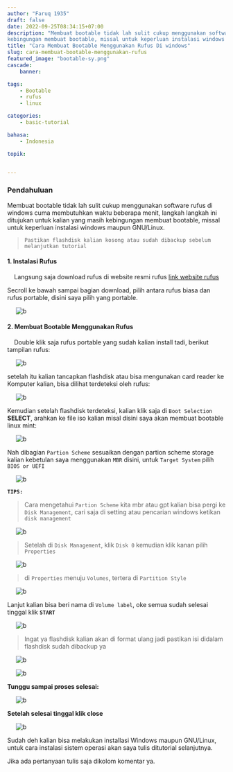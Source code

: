 ```yaml
---
author: "Faruq 1935"
draft: false
date: 2022-09-25T08:34:15+07:00
description: "Membuat bootable tidak lah sulit cukup menggunakan software rufus di windows cuma membutuhkan waktu beberapa menit, langkah langkah ini ditujukan untuk kalian yang masih
kebingungan membuat bootable, missal untuk keperluan instalasi windows maupun GNU/Linux."
title: "Cara Membuat Bootable Menggunakan Rufus Di windows"
slug: cara-membuat-bootable-menggunakan-rufus
featured_image: "bootable-sy.png"
cascade:
    banner: 

tags:
    - Bootable
    - rufus
    - linux

categories:
    - basic-tutorial

bahasa:
    - Indonesia

topik:


---
```


### **Pendahuluan**

Membuat bootable tidak lah sulit cukup menggunakan software rufus di windows cuma membutuhkan waktu beberapa menit, langkah langkah ini ditujukan untuk kalian yang masih
kebingungan membuat bootable, missal untuk keperluan instalasi windows maupun GNU/Linux.

> `Pastikan flashdisk kalian kosong atau sudah dibackup sebelum melanjutkan tutorial`

#### **1. Instalasi Rufus**

&nbsp;&nbsp;&nbsp;&nbsp;Langsung saja download rufus di website resmi rufus [link website rufus ](https://rufus.ie/en "link Download")

Secroll ke bawah sampai bagian download, pilih antara rufus biasa dan rufus portable, disini saya pilih yang portable.

&nbsp;&nbsp;&nbsp;&nbsp;
![b](/assets/img/bootable-f/rufus1.png "bootable-rufus")
&nbsp;&nbsp;&nbsp;&nbsp;

#### **2. Membuat Bootable Menggunakan Rufus**

&nbsp;&nbsp;&nbsp;&nbsp;Double klik saja rufus portable yang sudah kalian install tadi, berikut tampilan rufus:

&nbsp;&nbsp;&nbsp;&nbsp;
![b](/assets/img/bootable-f/rufus2.png "bootable-rufus")
&nbsp;&nbsp;&nbsp;&nbsp;

setelah itu kalian tancapkan flashdisk atau bisa mengunakan card reader ke Komputer kalian, bisa dilihat terdeteksi oleh rufus:

&nbsp;&nbsp;&nbsp;&nbsp;
![b](/assets/img/bootable-f/rufus3.png "bootable-rufus")
&nbsp;&nbsp;&nbsp;&nbsp;

Kemudian setelah flashdisk terdeteksi, kalian klik saja di `Boot Selection` **SELECT**, arahkan ke file iso kalian misal disini saya akan membuat bootable linux mint:

&nbsp;&nbsp;&nbsp;&nbsp;
![b](/assets/img/bootable-f/bootable22.png "bootable-rufus")
&nbsp;&nbsp;&nbsp;&nbsp;

Nah dibagian `Partion Scheme` sesuaikan dengan partion scheme storage kalian kebetulan saya menggunakan `MBR` disini, untuk `Target System` pilih `BIOS or UEFI`

&nbsp;&nbsp;&nbsp;&nbsp;
![b](/assets/img/bootable-f/bootable3.png "bootable-rufus")
&nbsp;&nbsp;&nbsp;&nbsp;

**`TIPS:`**

> Cara mengetahui `Partion Scheme` kita mbr atau gpt kalian bisa pergi ke `Disk Management`,
cari saja di setting atau pencarian windows ketikan `disk management`

&nbsp;&nbsp;&nbsp;&nbsp;
![b](/assets/img/bootable-f/mbr.png "bootable-rufus")
&nbsp;&nbsp;&nbsp;&nbsp;

> Setelah di `Disk Management`, klik `Disk 0` kemudian klik kanan pilih `Properties`

&nbsp;&nbsp;&nbsp;&nbsp;
![b](/assets/img/bootable-f/mbr1.png "bootable-rufus")
&nbsp;&nbsp;&nbsp;&nbsp;

> di `Properties` menuju `Volumes`, tertera di `Partition Style`

&nbsp;&nbsp;&nbsp;&nbsp;
![b](/assets/img/bootable-f/mbr4.png "bootable-rufus")
&nbsp;&nbsp;&nbsp;&nbsp;

Lanjut kalian bisa beri nama di `Volume label`,
oke semua sudah selesai tinggal klik **`START`**

&nbsp;&nbsp;&nbsp;&nbsp;
![b](/assets/img/bootable-f/bootable7.png "bootable-rufus")
&nbsp;&nbsp;&nbsp;&nbsp;

> Ingat ya flashdisk kalian akan di format ulang jadi pastikan isi didalam flashdisk sudah dibackup ya

&nbsp;&nbsp;&nbsp;&nbsp;
![b](/assets/img/bootable-f/bootable4.png "bootable-rufus")
&nbsp;&nbsp;&nbsp;&nbsp;

&nbsp;&nbsp;&nbsp;&nbsp;
![b](/assets/img/bootable-f/bootable5.png "bootable-rufus")
&nbsp;&nbsp;&nbsp;&nbsp;

**Tunggu sampai proses selesai:**

&nbsp;&nbsp;&nbsp;&nbsp;
![b](/assets/img/bootable-f/bootable77.png "bootable-rufus")
&nbsp;&nbsp;&nbsp;&nbsp;

**Setelah selesai tinggal klik close**

&nbsp;&nbsp;&nbsp;&nbsp;
![b](/assets/img/bootable-f/bootable8.png "bootable-rufus")
&nbsp;&nbsp;&nbsp;&nbsp;


Sudah deh kalian bisa melakukan installasi Windows maupun GNU/Linux,
untuk cara instalasi sistem operasi akan saya tulis ditutorial selanjutnya.

Jika ada pertanyaan tulis saja dikolom komentar ya.